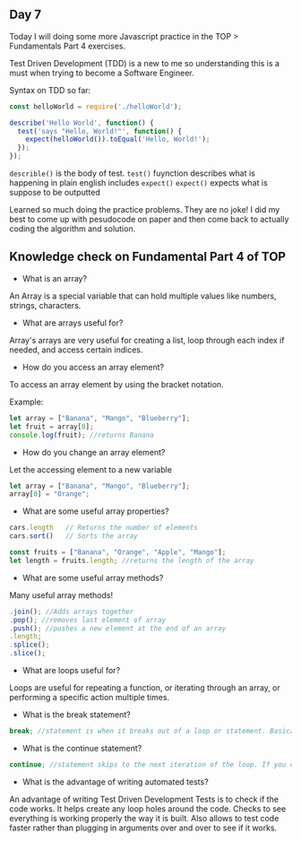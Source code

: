 ## Day 7

Today I will doing some more Javascript practice in the TOP > Fundamentals Part 4 exercises.

Test Driven Development (TDD) is a new to me so understanding this is a must when trying to become a Software Engineer.

Syntax on TDD so far:

```javascript
const helloWorld = require('./helloWorld');

describe('Hello World', function() {
  test('says "Hello, World!"', function() {
    expect(helloWorld()).toEqual('Hello, World!');
  });
});
```

`describle()` is the body of test.
`test()` fuynction describes what is happening in plain english includes `expect()`
`expect()` expects what is suppose to be outputted

Learned so much doing the practice problems. They are no joke! I did my best to come up with pesudocode on paper and then come back to actually coding the algorithm and solution.

## Knowledge check on Fundamental Part 4 of TOP

- What is an array?

An Array is a special variable that can hold multiple values like numbers, strings, characters.

- What are arrays useful for?

Array's arrays are very useful for creating a list, loop through each index if needed, and access certain indices.


- How do you access an array element?

To access an array element by using the bracket notation.

Example:
```javascript
let array = ["Banana", "Mango", "Blueberry"];
let fruit = array[0];
console.log(fruit); //returns Banana
```

- How do you change an array element?

Let the accessing element to a new variable
```javascript
let array = ["Banana", "Mango", "Blueberry"];
array[0] = "Orange";
```

- What are some useful array properties?

```javascript
cars.length   // Returns the number of elements
cars.sort()   // Sorts the array

const fruits = ["Banana", "Orange", "Apple", "Mango"];
let length = fruits.length; //returns the length of the array
```

- What are some useful array methods?

Many useful array methods!
```javascript
.join(); //Adds arrays together
.pop(); //removes last element of array
.push(); //pushes a new element at the end of an array
.length;
.splice();
.slice();
```

- What are loops useful for?

Loops are useful for repeating a function, or iterating through an array, or performing a specific action multiple times.

- What is the break statement?

```javascript
break; //statement is when it breaks out of a loop or statement. Basically to end the loop from when calling the break statement. Move on to other code out of the loop.
```
- What is the continue statement?
```javascript
continue; //statement skips to the next iteration of the loop. If you didn't want to access a certain variable in that loop, can skip using the continue statement.
```
- What is the advantage of writing automated tests?

An advantage of writing Test Driven Development Tests is to check if the code works. It helps create any loop holes around the code. Checks to see everything is working properly the way it is built. Also allows to test code faster rather than plugging in arguments over and over to see if it works.
